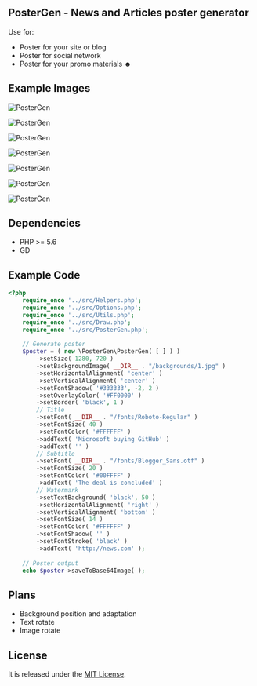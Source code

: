## PosterGen - News and Articles poster generator

Use for:
* Poster for your site or blog
* Poster for social network
* Poster for your promo materials &#9787;

## Example Images
![PosterGen](https://github.com/ange007/poster-gen/blob/master/icon.png) 

![PosterGen](https://github.com/ange007/poster-gen/blob/master/poster.png)

![PosterGen](https://github.com/ange007/poster-gen/blob/master/examples/1.png)

![PosterGen](https://github.com/ange007/poster-gen/blob/master/examples/2.png)

![PosterGen](https://github.com/ange007/poster-gen/blob/master/examples/3.png)

![PosterGen](https://github.com/ange007/poster-gen/blob/master/examples/4.png)

![PosterGen](https://github.com/ange007/poster-gen/blob/master/examples/5.png)

## Dependencies
* PHP >= 5.6
* GD

## Example Code
```php
<?php
	require_once '../src/Helpers.php';
	require_once '../src/Options.php';
	require_once '../src/Utils.php';
	require_once '../src/Draw.php';
	require_once '../src/PosterGen.php';
	
	// Generate poster
	$poster = ( new \PosterGen\PosterGen( [ ] ) )
		->setSize( 1280, 720 )
		->setBackgroundImage( __DIR__ . "/backgrounds/1.jpg" )
		->setHorizontalAlignment( 'center' )
		->setVerticalAlignment( 'center' )
		->setFontShadow( '#333333', -2, 2 )
		->setOverlayColor( '#FF0000' )
		->setBorder( 'black', 1 )
		// Title
		->setFont( __DIR__ . "/fonts/Roboto-Regular" )
		->setFontSize( 40 )
		->setFontColor( '#FFFFFF' )
		->addText( 'Microsoft buying GitHub' )
		->addText( '' )
		// Subtitle
		->setFont( __DIR__ . "/fonts/Blogger_Sans.otf" )
		->setFontSize( 20 )
		->setFontColor( '#00FFFF' )
		->addText( 'The deal is concluded' )
		// Watermark
		->setTextBackground( 'black', 50 )
		->setHorizontalAlignment( 'right' )
		->setVerticalAlignment( 'bottom' )
		->setFontSize( 14 )
		->setFontColor( '#FFFFFF' )
		->setFontShadow( '' )
		->setFontStroke( 'black' )
		->addText( 'http://news.com' );
		  
	// Poster output
	echo $poster->saveToBase64Image( );
```

## Plans
* Background position and adaptation
* Text rotate
* Image rotate

## License
It is released under the [MIT License](LICENSE).
